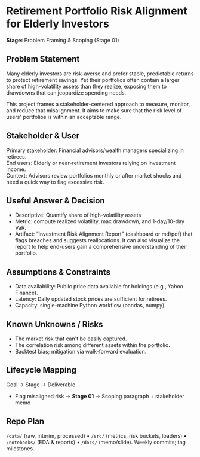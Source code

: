 # Retirement Portfolio Risk Alignment for Elderly Investors
**Stage:** Problem Framing & Scoping (Stage 01)

## Problem Statement
Many elderly investors are risk-averse and prefer stable, predictable returns to protect retirement savings. Yet their portfolios often contain a larger share of high-volatility assets than they realize, exposing them to drawdowns that can jeopardize spending needs. 

This project frames a stakeholder-centered approach to measure, monitor, and reduce that misalignment. It aims to make sure that the risk level of users' portfolios is within an acceptable range.

## Stakeholder & User
Primary stakeholder: Financial advisors/wealth managers specializing in retirees.  
End users: Elderly or near-retirement investors relying on investment income.  
Context: Advisors review portfolios monthly or after market shocks and need a quick way to flag excessive risk.

## Useful Answer & Decision
- Descriptive: Quantify share of high-volatility assets
- Metric: compute realized volatility, max drawdown, and 1-day/10-day VaR.  
- Artifact: “Investment Risk Alignment Report” (dashboard or md/pdf) that flags breaches and suggests reallocations. It can also visualize the report to help end-users gain a comprehensive understanding of their portfolio.
  
## Assumptions & Constraints
- Data availability: Public price data available for holdings (e.g., Yahoo Finance).  
- Latency: Daily updated stock prices are sufficient for retirees.  
- Capacity: single-machine Python workflow (pandas, numpy).

## Known Unknowns / Risks
- The market risk that can't be easily captured.  
- The correlation risk among different assets within the portfolio.
- Backtest bias; mitigation via walk-forward evaluation.

## Lifecycle Mapping
Goal → Stage → Deliverable  
- Flag misaligned risk → **Stage 01** → Scoping paragraph + stakeholder memo  


## Repo Plan
`/data/` (raw, interim, processed) • `/src/` (metrics, risk buckets, loaders) • `/notebooks/` (EDA & reports) • `/docs/` (memo/slide). Weekly commits; tag milestones.
